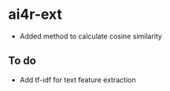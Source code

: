 ai4r-ext
========
- Added method to calculate cosine similarity

To do
-----
- Add tf-idf for text feature extraction

